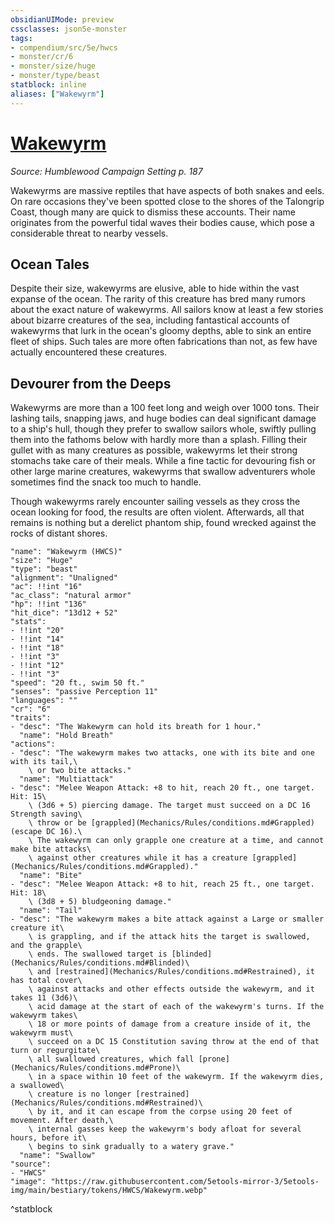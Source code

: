 ```yaml
---
obsidianUIMode: preview
cssclasses: json5e-monster
tags:
- compendium/src/5e/hwcs
- monster/cr/6
- monster/size/huge
- monster/type/beast
statblock: inline
aliases: ["Wakewyrm"]
---
```

# [Wakewyrm](Mechanics\bestiary\beast/wakewyrm-hwcs.md)
*Source: Humblewood Campaign Setting p. 187*  

Wakewyrms are massive reptiles that have aspects of both snakes and eels. On rare occasions they've been spotted close to the shores of the Talongrip Coast, though many are quick to dismiss these accounts. Their name originates from the powerful tidal waves their bodies cause, which pose a considerable threat to nearby vessels.

## Ocean Tales

Despite their size, wakewyrms are elusive, able to hide within the vast expanse of the ocean. The rarity of this creature has bred many rumors about the exact nature of wakewyrms. All sailors know at least a few stories about bizarre creatures of the sea, including fantastical accounts of wakewyrms that lurk in the ocean's gloomy depths, able to sink an entire fleet of ships. Such tales are more often fabrications than not, as few have actually encountered these creatures.

## Devourer from the Deeps

Wakewyrms are more than a 100 feet long and weigh over 1000 tons. Their lashing tails, snapping jaws, and huge bodies can deal significant damage to a ship's hull, though they prefer to swallow sailors whole, swiftly pulling them into the fathoms below with hardly more than a splash. Filling their gullet with as many creatures as possible, wakewyrms let their strong stomachs take care of their meals. While a fine tactic for devouring fish or other large marine creatures, wakewyrms that swallow adventurers whole sometimes find the snack too much to handle.

Though wakewyrms rarely encounter sailing vessels as they cross the ocean looking for food, the results are often violent. Afterwards, all that remains is nothing but a derelict phantom ship, found wrecked against the rocks of distant shores.

```statblock
"name": "Wakewyrm (HWCS)"
"size": "Huge"
"type": "beast"
"alignment": "Unaligned"
"ac": !!int "16"
"ac_class": "natural armor"
"hp": !!int "136"
"hit_dice": "13d12 + 52"
"stats":
- !!int "20"
- !!int "14"
- !!int "18"
- !!int "3"
- !!int "12"
- !!int "3"
"speed": "20 ft., swim 50 ft."
"senses": "passive Perception 11"
"languages": ""
"cr": "6"
"traits":
- "desc": "The Wakewyrm can hold its breath for 1 hour."
  "name": "Hold Breath"
"actions":
- "desc": "The wakewyrm makes two attacks, one with its bite and one with its tail,\
    \ or two bite attacks."
  "name": "Multiattack"
- "desc": "Melee Weapon Attack: +8 to hit, reach 20 ft., one target. Hit: 15\
    \ (3d6 + 5) piercing damage. The target must succeed on a DC 16 Strength saving\
    \ throw or be [grappled](Mechanics/Rules/conditions.md#Grappled) (escape DC 16).\
    \ The wakewyrm can only grapple one creature at a time, and cannot make bite attacks\
    \ against other creatures while it has a creature [grappled](Mechanics/Rules/conditions.md#Grappled)."
  "name": "Bite"
- "desc": "Melee Weapon Attack: +8 to hit, reach 25 ft., one target. Hit: 18\
    \ (3d8 + 5) bludgeoning damage."
  "name": "Tail"
- "desc": "The wakewyrm makes a bite attack against a Large or smaller creature it\
    \ is grappling, and if the attack hits the target is swallowed, and the grapple\
    \ ends. The swallowed target is [blinded](Mechanics/Rules/conditions.md#Blinded)\
    \ and [restrained](Mechanics/Rules/conditions.md#Restrained), it has total cover\
    \ against attacks and other effects outside the wakewyrm, and it takes 11 (3d6)\
    \ acid damage at the start of each of the wakewyrm's turns. If the wakewyrm takes\
    \ 18 or more points of damage from a creature inside of it, the wakewyrm must\
    \ succeed on a DC 15 Constitution saving throw at the end of that turn or regurgitate\
    \ all swallowed creatures, which fall [prone](Mechanics/Rules/conditions.md#Prone)\
    \ in a space within 10 feet of the wakewyrm. If the wakewyrm dies, a swallowed\
    \ creature is no longer [restrained](Mechanics/Rules/conditions.md#Restrained)\
    \ by it, and it can escape from the corpse using 20 feet of movement. After death,\
    \ internal gasses keep the wakewyrm's body afloat for several hours, before it\
    \ begins to sink gradually to a watery grave."
  "name": "Swallow"
"source":
- "HWCS"
"image": "https://raw.githubusercontent.com/5etools-mirror-3/5etools-img/main/bestiary/tokens/HWCS/Wakewyrm.webp"
```
^statblock